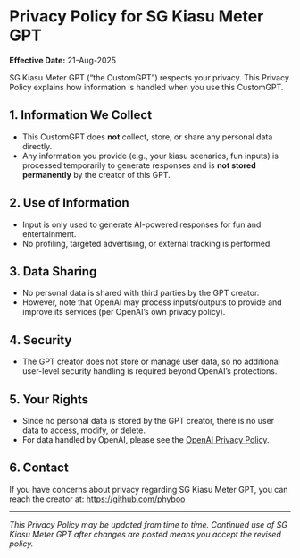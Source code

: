 # Privacy Policy for SG Kiasu Meter GPT

**Effective Date:** 21-Aug-2025  

SG Kiasu Meter GPT (“the CustomGPT”) respects your privacy. This Privacy Policy explains how information is handled when you use this CustomGPT.  

## 1. Information We Collect  
- This CustomGPT does **not** collect, store, or share any personal data directly.  
- Any information you provide (e.g., your kiasu scenarios, fun inputs) is processed temporarily to generate responses and is **not stored permanently** by the creator of this GPT.  

## 2. Use of Information  
- Input is only used to generate AI-powered responses for fun and entertainment.  
- No profiling, targeted advertising, or external tracking is performed.  

## 3. Data Sharing  
- No personal data is shared with third parties by the GPT creator.  
- However, note that OpenAI may process inputs/outputs to provide and improve its services (per OpenAI’s own privacy policy).  

## 4. Security  
- The GPT creator does not store or manage user data, so no additional user-level security handling is required beyond OpenAI’s protections.  

## 5. Your Rights  
- Since no personal data is stored by the GPT creator, there is no user data to access, modify, or delete.  
- For data handled by OpenAI, please see the [OpenAI Privacy Policy](https://openai.com/policies/privacy-policy).  

## 6. Contact  
If you have concerns about privacy regarding SG Kiasu Meter GPT, you can reach the creator at: https://github.com/phyboo  

---  

*This Privacy Policy may be updated from time to time. Continued use of SG Kiasu Meter GPT after changes are posted means you accept the revised policy.*  
